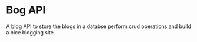 # Bog API
A blog API to store the blogs in a databse perform crud operations and build a nice blogging site.

